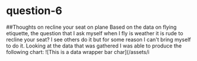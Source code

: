 # question-6

##Thoughts on recline your seat on plane
Based on the data on flying etiquette, the question that I ask myself when I fly is weather it is rude to recline your seat? I see others do it but for some reason I can't bring myself to do it. Looking at the data that was gathered I was able to produce the following chart:
![This is a data wrapper bar char](/assets/i
